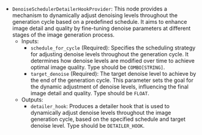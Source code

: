- `DenoiseSchedulerDetailerHookProvider`: This node provides a mechanism to dynamically adjust denoising levels throughout the generation cycle based on a predefined schedule. It aims to enhance image detail and quality by fine-tuning denoise parameters at different stages of the image generation process.
    - Inputs:
        - `schedule_for_cycle` (Required): Specifies the scheduling strategy for adjusting denoise levels throughout the generation cycle. It determines how denoise levels are modified over time to achieve optimal image quality. Type should be `COMBO[STRING]`.
        - `target_denoise` (Required): The target denoise level to achieve by the end of the generation cycle. This parameter sets the goal for the dynamic adjustment of denoise levels, influencing the final image detail and quality. Type should be `FLOAT`.
    - Outputs:
        - `detailer_hook`: Produces a detailer hook that is used to dynamically adjust denoise levels throughout the image generation cycle, based on the specified schedule and target denoise level. Type should be `DETAILER_HOOK`.
